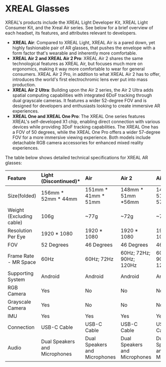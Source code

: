 # XREAL Glasses

XREAL's products include the XREAL Light Developer Kit, XREAL Light Consumer Kit, and the Xreal Air series. See below for a brief overview of each headset, its features, and attributes relevant to developers.


- **XREAL Air**: Compared to XREAL Light, XREAL Air is a pared down, yet highly fashionable pair of AR glasses, that pushes the envelope with a form factor that's wearable and inherently more comfortable.
- **XREAL Air 2 and XREAL Air 2 Pro**: XREAL Air 2 shares the same technological features as XREAL Air, but focuses much more on ergonomics, making it way more comfortable to wear for general consumers. XREAL Air 2 Pro, in addtion to what XREAL Air 2 has to offer, introduces the world's first electrochromic lens ever put into mass production.
- **XREAL Air 2 Ultra**: Building upon the Air 2 series, the Air 2 Ultra adds spatial computing capabilities with integrated 6DoF tracking through dual grayscale cameras. It features a wider 52-degree FOV and is designed for developers and enthusiasts looking to create immersive AR experiences.
- **XREAL One and XREAL One Pro**: The XREAL One series features XREAL's self-developed X1 chip, enabling direct connection with various devices while providing 3DoF tracking capabilities. The XREAL One has a FOV of 50 degrees, while the XREAL One Pro offers a wider 57-degree FOV for a more immersive viewing experience. Both models include detachable RGB camera accessories for enhanced mixed reality experiences.

The table below shows detailed technical specifications for XREAL AR glasses:



| Feature                  | Light (Discontinued)*         | Air                           | Air 2                         | Air 2 Pro                     | Air 2 Ultra                   | XREAL One                     | XREAL One Pro                 |
| :----------------------- | :---------------------------- | :---------------------------- | :---------------------------- | :---------------------------- | :---------------------------- | :---------------------------- | :---------------------------- |
| Size(folded)             | 156mm * 52mm * 44mm           | 151mm * 41mm * 51mm           | 148mm * 51mm *56mm            | 148mm * 51mm * 57mm           | 148.5mm *48mm *60mm           | 151.6mm * 51mm * 52mm         | 151.6mm * 51mm * 50.5mm       |
| Weight (Excluding cable) | 106g                          | ~77g                          | ~72g                          | ~75g                          | ~80g                          | 85g                           | 82g                           |
| Resolution Per Eye       | 1920 * 1080                   | 1920 * 1080                   | 1920 * 1080                   | 1920 * 1080                   | 1920 * 1080                   | 1920 * 1080                   | 1920 * 1080                   |
| FOV                      | 52 Degrees                    | 46 Degrees                    | 46 Degrees                    | 46 Degrees                    | 52 Degrees                    | 50 Degrees                    | 57 Degrees                    |
| Frame Rate - MR Space    | 60Hz                          | 60Hz; 72Hz                    | 60Hz; 72Hz; 90Hz; 120Hz       | 60Hz; 72Hz; 90Hz; 120Hz       | 60Hz; 72Hz; 90Hz; 120Hz       | 60Hz; 72Hz; 90Hz; 120Hz       | 60Hz; 72Hz; 90Hz; 120Hz       |
| Supporting System        | Android                       | Android                       | Android                       | Android                       | Android                       | Android                       | Android                       |
| RGB Camera               | Yes                           | No                            | No                            | No                            | No                            | Yes(Detachable accessories)   | Yes(Detachable accessories)   |
| Grayscale Camera         | Yes                           | No                            | No                            | No                            | Yes                           | No                            | No                            |
| IMU                      | Yes                           | Yes                           | Yes                           | Yes                           | Yes                           | Yes                           | Yes                           |
| Connection               | USB-C Cable                   | USB-C Cable                   | USB-C Cable                   | USB-C Cable                   | USB-C Cable                   | USB-C Cable                   | USB-C Cable                   |
| Audio                    | Dual Speakers and Microphones | Dual Speakers and Microphones | Dual Speakers and Microphones | Dual Speakers and Microphones | Dual Speakers and Microphones | Dual Speakers and Microphones | Dual Speakers and Microphones |


